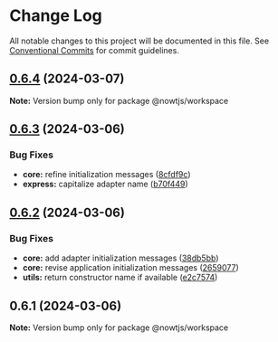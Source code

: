 # Change Log

All notable changes to this project will be documented in this file.
See [Conventional Commits](https://conventionalcommits.org) for commit guidelines.

## [0.6.4](https://github.com/nowtjs/nowt/compare/v0.6.3...v0.6.4) (2024-03-07)

**Note:** Version bump only for package @nowtjs/workspace

## [0.6.3](https://github.com/nowtjs/nowt/compare/v0.6.2...v0.6.3) (2024-03-06)

### Bug Fixes

- **core:** refine initialization messages ([8cfdf9c](https://github.com/nowtjs/nowt/commit/8cfdf9c2d5c2336a74e84ce7feef5b43abdfe571))
- **express:** capitalize adapter name ([b70f449](https://github.com/nowtjs/nowt/commit/b70f449327592dc4c2e223fbea681a3d06a914b5))

## [0.6.2](https://github.com/nowtjs/nowt/compare/v0.6.1...v0.6.2) (2024-03-06)

### Bug Fixes

- **core:** add adapter initialization messages ([38db5bb](https://github.com/nowtjs/nowt/commit/38db5bbab652247a3e68ea980aa5809e92cf57ef))
- **core:** revise application initialization messages ([2659077](https://github.com/nowtjs/nowt/commit/26590776d87a2d5d4d94f57c11d50b14430b27d7))
- **utils:** return constructor name if available ([e2c7574](https://github.com/nowtjs/nowt/commit/e2c7574875fbdc6a6331dbe6fe52ebc6a2da5c26))

## 0.6.1 (2024-03-06)

**Note:** Version bump only for package @nowtjs/workspace
